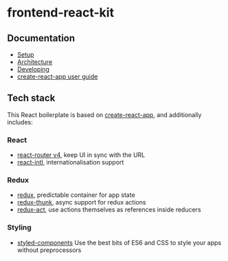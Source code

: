 # frontend-react-kit

## Documentation

- [Setup](/docs/SETUP.md)
- [Architecture](/docs/ARCHITECTURE.md)
- [Developing](/docs/DEVELOPING.md)
- [create-react-app user guide](https://github.com/facebookincubator/create-react-app/blob/master/packages/react-scripts/template/README.md)

## Tech stack

This React boilerplate is based on
[create-react-app](https://github.com/facebookincubator/create-react-app),
and additionally includes:

### React

* [react-router v4](https://github.com/ReactTraining/react-router), keep UI in sync with the URL
* [react-intl](https://github.com/yahoo/react-intl), internationalisation support

### Redux

* [redux](http://redux.js.org/), predictable container for app state
* [redux-thunk](https://github.com/gaearon/redux-thunk), async support for redux actions
* [redux-act](https://github.com/pauldijou/redux-act), use actions themselves as references inside reducers


### Styling

* [styled-components](https://www.styled-components.com) Use the best bits of ES6 and CSS to style your apps without preprocessors
